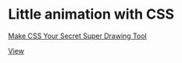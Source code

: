 # Little animation with CSS #

[Make CSS Your Secret Super Drawing Tool](https://goo.gl/tXGpQ5)

[View](http://antikytheraton.github.io/css_mustache)
